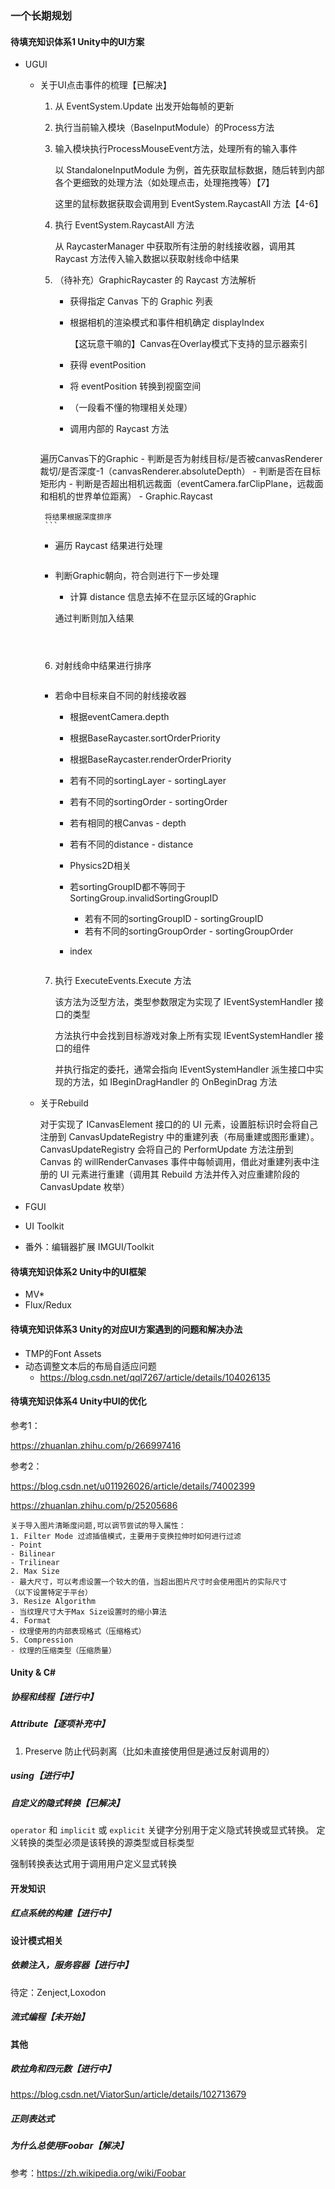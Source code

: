 ### 一个长期规划

#### 待填充知识体系1 Unity中的UI方案

- UGUI

  - 关于UI点击事件的梳理【已解决】

    1. 从 EventSystem.Update 出发开始每帧的更新

    2. 执行当前输入模块（BaseInputModule）的Process方法

    3. 输入模块执行ProcessMouseEvent方法，处理所有的输入事件

       以 StandaloneInputModule 为例，首先获取鼠标数据，随后转到内部各个更细致的处理方法（如处理点击，处理拖拽等）【7】

       这里的鼠标数据获取会调用到 EventSystem.RaycastAll 方法【4-6】

    4. 执行 EventSystem.RaycastAll 方法

       从 RaycasterManager 中获取所有注册的射线接收器，调用其 Raycast 方法传入输入数据以获取射线命中结果

    5. （待补充）GraphicRaycaster 的 Raycast 方法解析

       - 获得指定 Canvas 下的 Graphic 列表

       - 根据相机的渲染模式和事件相机确定 displayIndex

         【这玩意干嘛的】Canvas在Overlay模式下支持的显示器索引

       - 获得 eventPosition

       - 将 eventPosition 转换到视窗空间

       - （一段看不懂的物理相关处理）

       - 调用内部的 Raycast 方法

         ```
    遍历Canvas下的Graphic
         - 判断是否为射线目标/是否被canvasRenderer裁切/是否深度-1（canvasRenderer.absoluteDepth）
         - 判断是否在目标矩形内
         - 判断是否超出相机远裁面（eventCamera.farClipPlane，远裁面和相机的世界单位距离）
         - Graphic.Raycast
         
         将结果根据深度排序
         ```
       
       - 遍历 Raycast 结果进行处理

         ```
    - 判断Graphic朝向，符合则进行下一步处理
         - 计算 distance 信息去掉不在显示区域的Graphic
         
         通过判断则加入结果
         ```
       
         

    6. 对射线命中结果进行排序

       ```
     - 若命中目标来自不同的射线接收器
       	- 根据eventCamera.depth
       	- 根据BaseRaycaster.sortOrderPriority
       	- 根据BaseRaycaster.renderOrderPriority
       	
       - 若有不同的sortingLayer - sortingLayer
       - 若有不同的sortingOrder - sortingOrder
       - 若有相同的根Canvas - depth
       - 若有不同的distance - distance
       
       - Physics2D相关
       	- 若sortingGroupID都不等同于SortingGroup.invalidSortingGroupID
       		- 若有不同的sortingGroupID - sortingGroupID
       		- 若有不同的sortingGroupOrder - sortingGroupOrder
       			
       - index
       ```
    
    7. 执行 ExecuteEvents.Execute 方法

       该方法为泛型方法，类型参数限定为实现了 IEventSystemHandler 接口的类型

       方法执行中会找到目标游戏对象上所有实现 IEventSystemHandler 接口的组件

       并执行指定的委托，通常会指向 IEventSystemHandler 派生接口中实现的方法，如 IBeginDragHandler 的 OnBeginDrag 方法
     
       

  - 关于Rebuild

    对于实现了 ICanvasElement 接口的的 UI 元素，设置脏标识时会将自己注册到 CanvasUpdateRegistry 中的重建列表（布局重建或图形重建）。CanvasUpdateRegistry 会将自己的 PerformUpdate 方法注册到 Canvas 的 willRenderCanvases 事件中每帧调用，借此对重建列表中注册的 UI 元素进行重建（调用其 Rebuild 方法并传入对应重建阶段的 CanvasUpdate 枚举）

    

- FGUI

- UI Toolkit

- 番外：编辑器扩展 IMGUI/Toolkit

#### 待填充知识体系2 Unity中的UI框架

- MV*
- Flux/Redux

#### 待填充知识体系3 Unity的对应UI方案遇到的问题和解决办法

- TMP的Font Assets
- 动态调整文本后的布局自适应问题
  - https://blog.csdn.net/qql7267/article/details/104026135

#### 待填充知识体系4 Unity中UI的优化

参考1：

https://zhuanlan.zhihu.com/p/266997416

参考2：

https://blog.csdn.net/u011926026/article/details/74002399

https://zhuanlan.zhihu.com/p/25205686

```
关于导入图片清晰度问题,可以调节尝试的导入属性：
1. Filter Mode 过滤插值模式，主要用于变换拉伸时如何进行过滤
- Point
- Bilinear
- Trilinear
2. Max Size 
- 最大尺寸，可以考虑设置一个较大的值，当超出图片尺寸时会使用图片的实际尺寸
（以下设置特定于平台）
3. Resize Algorithm
- 当纹理尺寸大于Max Size设置时的缩小算法
4. Format
- 纹理使用的内部表现格式（压缩格式）
5. Compression
- 纹理的压缩类型（压缩质量）
```





#### Unity & C#

##### 协程和线程【进行中】

##### Attribute【逐项补充中】
1. Preserve 防止代码剥离（比如未直接使用但是通过反射调用的）

##### using【进行中】

##### 自定义的隐式转换【已解决】

`operator` 和 `implicit` 或 `explicit` 关键字分别用于定义隐式转换或显式转换。 定义转换的类型必须是该转换的源类型或目标类型

强制转换表达式用于调用用户定义显式转换




#### 开发知识
##### 红点系统的构建【进行中】


#### 设计模式相关

##### 依赖注入，服务容器【进行中】
待定：Zenject,Loxodon

##### 流式编程【未开始】




#### 其他
##### 欧拉角和四元数【进行中】

https://blog.csdn.net/ViatorSun/article/details/102713679

##### 正则表达式



##### 为什么总使用Foobar【解决】

参考：https://zh.wikipedia.org/wiki/Foobar


